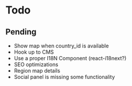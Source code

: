 # Todo

## Pending

- Show map when country_id is available
- Hook up to CMS
- Use a proper I18N Component (react-i18next?)
- SEO optimizations
- Region map details
- Social panel is missing some functionality


